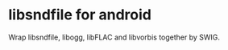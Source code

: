 libsndfile for android 
======================


Wrap libsndfile, libogg, libFLAC and libvorbis together by SWIG.


